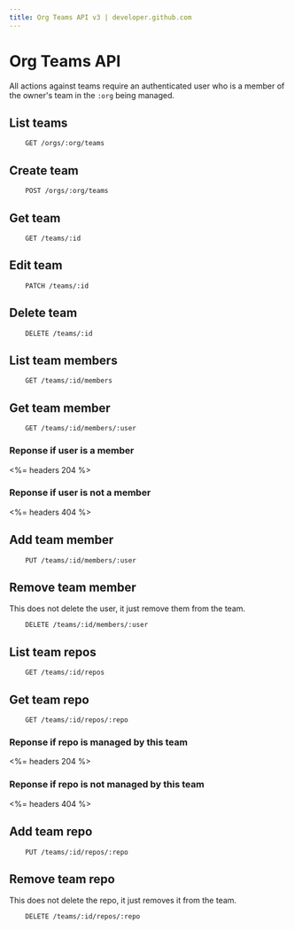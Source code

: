 ```yaml
---
title: Org Teams API v3 | developer.github.com
---
```


# Org Teams API

All actions against teams require an authenticated user who is a member
of the owner's team in the `:org` being managed.

## List teams

		GET /orgs/:org/teams

## Create team

		POST /orgs/:org/teams

## Get team

		GET /teams/:id

## Edit team

		PATCH /teams/:id

## Delete team

		DELETE /teams/:id

## List team members

		GET /teams/:id/members

## Get team member

		GET /teams/:id/members/:user

### Reponse if user is a member

<%= headers 204 %>

### Reponse if user is not a member

<%= headers 404 %>

## Add team member

		PUT /teams/:id/members/:user

## Remove team member

This does not delete the user, it just remove them from the team.

		DELETE /teams/:id/members/:user

## List team repos

		GET /teams/:id/repos

## Get team repo

		GET /teams/:id/repos/:repo

### Reponse if repo is managed by this team

<%= headers 204 %>

### Reponse if repo is not managed by this team

<%= headers 404 %>

## Add team repo

		PUT /teams/:id/repos/:repo

## Remove team repo

This does not delete the repo, it just removes it from the team.

		DELETE /teams/:id/repos/:repo

